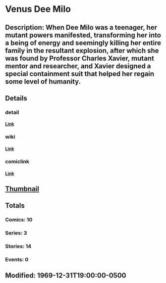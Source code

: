 # Venus Dee Milo
## Description: When Dee Milo was a teenager, her mutant powers manifested, transforming her into a being of energy and seemingly killing her entire family in the resultant explosion, after which she was found by Professor Charles Xavier, mutant mentor and researcher, and Xavier designed a special containment suit that helped her regain some level of humanity.
## Details
### detail
#### [Link](http://marvel.com/characters/2781/venus_dee_milo?utm_campaign=apiRef&utm_source=225578a89fc76f3d20fbffda5d17a88d)
### wiki
#### [Link](http://marvel.com/universe/Venus_Dee_Milo?utm_campaign=apiRef&utm_source=225578a89fc76f3d20fbffda5d17a88d)
### comiclink
#### [Link](http://marvel.com/comics/characters/1009693/venus_dee_milo?utm_campaign=apiRef&utm_source=225578a89fc76f3d20fbffda5d17a88d)
## [Thumbnail](http://i.annihil.us/u/prod/marvel/i/mg/b/40/image_not_available.jpg)
## Totals
### Comics: 10
### Series: 3
### Stories: 14
### Events: 0
## Modified: 1969-12-31T19:00:00-0500